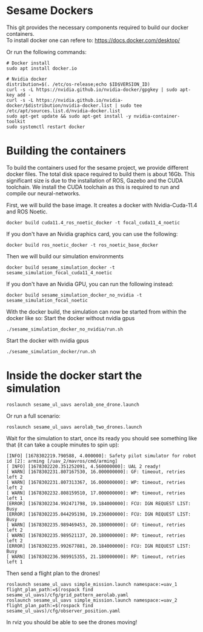 # Sesame Dockers
This git provides the necessary components required to build our docker containers.\
To install docker one can refere to: https://docs.docker.com/desktop/

Or run the following commands: 
```
# Docker install
sudo apt install docker.io

# Nvidia docker
distribution=$(. /etc/os-release;echo $ID$VERSION_ID)
curl -s -L https://nvidia.github.io/nvidia-docker/gpgkey | sudo apt-key add -
curl -s -L https://nvidia.github.io/nvidia-docker/$distribution/nvidia-docker.list | sudo tee /etc/apt/sources.list.d/nvidia-docker.list
sudo apt-get update && sudo apt-get install -y nvidia-container-toolkit
sudo systemctl restart docker
```

# Building the containers
To build the containers used for the sesame project, we provide different docker files. 
The total disk space required to build them is about 16Gb.
This significant size is due to the installation of ROS, Gazebo and the CUDA toolchain.
We install the CUDA toolchain as this is required to run and compile our neural-networks.

First, we will build the base image. It creates a docker with Nvidia-Cuda-11.4 and ROS Noetic.
```
docker build cuda11.4_ros_noetic_docker -t focal_cuda11_4_noetic
```
If you don't have an Nvidia graphics card, you can use the following:
```
docker build ros_noetic_docker -t ros_noetic_base_docker
```
Then we will build our simulation environments
```
docker build sesame_simulation_docker -t sesame_simulation_focal_cuda11_4_noetic
```
If you don't have an Nvidia GPU, you can run the following instead:
```
docker build sesame_simulation_docker_no_nvidia -t sesame_simulation_focal_noetic
```

With the docker build, the simulation can now be started from within the docker like so:
Start the docker without nvidia gpus
```
./sesame_simulation_docker_no_nvidia/run.sh
```
Start the docker with nvidia gpus
```
./sesame_simulation_docker/run.sh
```
# Inside the docker start the simulation
```
roslaunch sesame_ul_uavs aerolab_one_drone.launch
```
Or run a full scenario:
```
roslaunch sesame_ul_uavs aerolab_two_drones.launch
```
Wait for the simulation to start, once its ready you should see something like that (it can take a couple minutes to spin up):
```
[INFO] [1678302219.790588, 4.000000]: Safety pilot simulator for robot id [2]: arming [/uav_2/mavros/cmd/arming]
[ INFO] [1678302220.351252091, 4.560000000]: UAL 2 ready!
[ WARN] [1678302231.807167530, 16.000000000]: GF: timeout, retries left 2
[ WARN] [1678302231.807313367, 16.000000000]: WP: timeout, retries left 2
[ WARN] [1678302232.808159510, 17.000000000]: WP: timeout, retries left 1
[ERROR] [1678302234.992471798, 19.184000000]: FCU: IGN REQUEST LIST: Busy
[ERROR] [1678302235.044295198, 19.236000000]: FCU: IGN REQUEST LIST: Busy
[ WARN] [1678302235.989469453, 20.180000000]: GF: timeout, retries left 2
[ WARN] [1678302235.989521137, 20.180000000]: RP: timeout, retries left 2
[ERROR] [1678302235.992677881, 20.184000000]: FCU: IGN REQUEST LIST: Busy
[ WARN] [1678302236.989915355, 21.180000000]: RP: timeout, retries left 1
```
Then send a flight plan to the drones!
```
roslaunch sesame_ul_uavs simple_mission.launch namespace:=uav_1 flight_plan_path:=$(rospack find sesame_ul_uavs)/cfg/grid_pattern_aerolab.yaml
roslaunch sesame_ul_uavs simple_mission.launch namespace:=uav_2 flight_plan_path:=$(rospack find sesame_ul_uavs)/cfg/observer_position.yaml
```
In rviz you should be able to see the drones moving!
